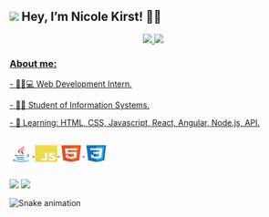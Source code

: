 ## <h2><img src="https://raw.githubusercontent.com/iampavangandhi/iampavangandhi/master/gifs/Hi.gif" width="30px"> Hey, I’m Nicole Kirst! 👩‍💻</h2>

<div align="center">
  <a href="https://github.com/NicoleKirst">
  <img height="180em" src="https://github-readme-stats.vercel.app/api?username=NicoleKirst&theme=midnight-purple"/>
  <img height="180em" src="https://github-readme-stats.vercel.app/api/top-langs/?username=NicoleKirst&theme=midnight-purple"/>
</div>

  
### About me:
<div style="display: inline_block">
<p> - 👩‍💻💻 Web Development Intern.</p>
<p> - 👨‍🎓 Student of Information Systems.</p>
<p> - 🎯 Learning: HTML, CSS, Javascript, React, Angular, Node.js, API.</p>
 
</div>
  
<div style="display: inline_block"><br>
  <img align="center" alt="Nic-Java" height="30" width="40" src="https://raw.githubusercontent.com/devicons/devicon/master/icons/java/java-original.svg">
  <img align="center" alt="Nic-Js" height="30" width="40" src="https://raw.githubusercontent.com/devicons/devicon/master/icons/javascript/javascript-plain.svg">
  <img align="center" alt="Nic-HTML" height="30" width="40" src="https://raw.githubusercontent.com/devicons/devicon/master/icons/html5/html5-original.svg">
  <img align="center" alt="Nic-CSS" height="30" width="40" src="https://raw.githubusercontent.com/devicons/devicon/master/icons/css3/css3-original.svg"> 
</div>
  
##
 
<div> 
   <a href="https://www.linkedin.com/in/nicole-kirst-3769a5213/" target="_blank"><img src="https://img.shields.io/badge/-LinkedIn-%230077B5?style=for-the-badge&logo=linkedin&logoColor=white" target="_blank"></a> 
  <a href="https://www.instagram.com/nicolekirst/" target="_blank"><img src="https://img.shields.io/badge/-Instagram-%23E4405F?style=for-the-badge&logo=instagram&logoColor=white" target="_blank"></a>
  
  ![Snake animation](https://github.com/NicoleKirst/NicoleKirst/blob/output/github-contribution-grid-snake.svg)
  
</div>
